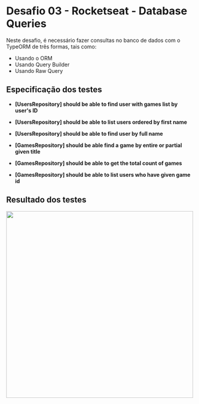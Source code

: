 # Desafio 03 - Rocketseat - Database Queries

Neste desafio, é necessário fazer consultas no banco de dados com o TypeORM de três formas, tais como:

- Usando o ORM
- Usando Query Builder
- Usando Raw Query


## Especificação dos testes

- **[UsersRepository] should be able to find user with games list by user's ID**
        
- **[UsersRepository] should be able to list users ordered by first name**
    
- **[UsersRepository] should be able to find user by full name**
    
- **[GamesRepository] should be able find a game by entire or partial given title**
    
- **[GamesRepository] should be able to get the total count of games**
    
- **[GamesRepository] should be able to list users who have given game id**

## Resultado dos testes
<div>
  <img src="https://user-images.githubusercontent.com/52722720/157766849-bb416b72-e0a0-4cfa-9ec3-d6e8d9cc44f6.png" width="500px" />
</div>
